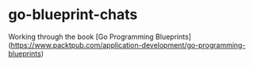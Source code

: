 # go-blueprint-chats

Working through the book [Go Programming Blueprints] (https://www.packtpub.com/application-development/go-programming-blueprints)
